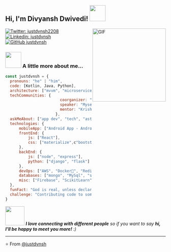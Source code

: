 <h2> Hi, I'm Divyansh Dwivedi! <img src="https://media.giphy.com/media/mGcNjsfWAjY5AEZNw6/giphy.gif" width="50"></h2>
<img align="right" alt="GIF" src="https://i.pinimg.com/originals/e4/26/70/e426702edf874b181aced1e2fa5c6cde.gif" width="230"/>

[![Twitter: justdvnsh2208](https://img.shields.io/twitter/follow/justdvnsh2208?style=social)](https://twitter.com/justdvnsh2208)
[![Linkedin: justdvnsh](https://img.shields.io/badge/-justdvnsh-blue?style=flat-square&logo=Linkedin&logoColor=white&link=https://www.linkedin.com/in/justdvnsh/)](https://www.linkedin.com/in/justdvnsh/)
[![GitHub justdvnsh](https://img.shields.io/github/followers/justdvnsh?label=follow&style=social)](https://github.com/justdvnsh)


### <img src="https://media.giphy.com/media/VgCDAzcKvsR6OM0uWg/giphy.gif" width="50"> A little more about me...  

```javascript
const justdvnsh = {
  pronouns: "he" | "him",
  code: [Kotlin, Java, Python],
  architecture: ["mvvm", "microservices", "event-driven", "design system pattern"],
  techCommunities: {
                        coorganizer: "IOSD",
                        speaker: "Myself",
                        mentor: "Krishna Rai"
                      },
  askMeAbout: ["app dev", "tech", "astrophysics", "Cyber Security", "Soccer/Football", "Gaming"],
  technologies: {
      mobileApp: ["Android App - Android Studio", "Flutter Developer - iOS and Android"],
      frontEnd: {
          js: ["React"],
          css: ["materialize",c"bootstrap"]
      },
      backEnd: {
          js: ["node", "express"],
          python: ["django", "flask"]
      },
      devOps: ["AWS", "Docker🐳", "Redis", "Nginx"],
      databases: ["mongo", "MySql", "sqlite", "postgres"],
      misc: ["Firebase", "ScikitLearn", "selenium", "open-cv", "Keras", "Tensorflow", "PyTorch", "Pandas", "Matplotlib", "Numpy"]
  },
  funFact: "God is real, unless declared Integer.",
  challenge: "Contributing code to something that matters"
}
```

<img src="https://media.giphy.com/media/LnQjpWaON8nhr21vNW/giphy.gif" width="60"> <em><b>I love connecting with different people</b> so if you want to say <b>hi, I'll be happy to meet you more!</b> :)</em>

---

⭐️ From [@justdvnsh](https://github.com/justdvnsh)
